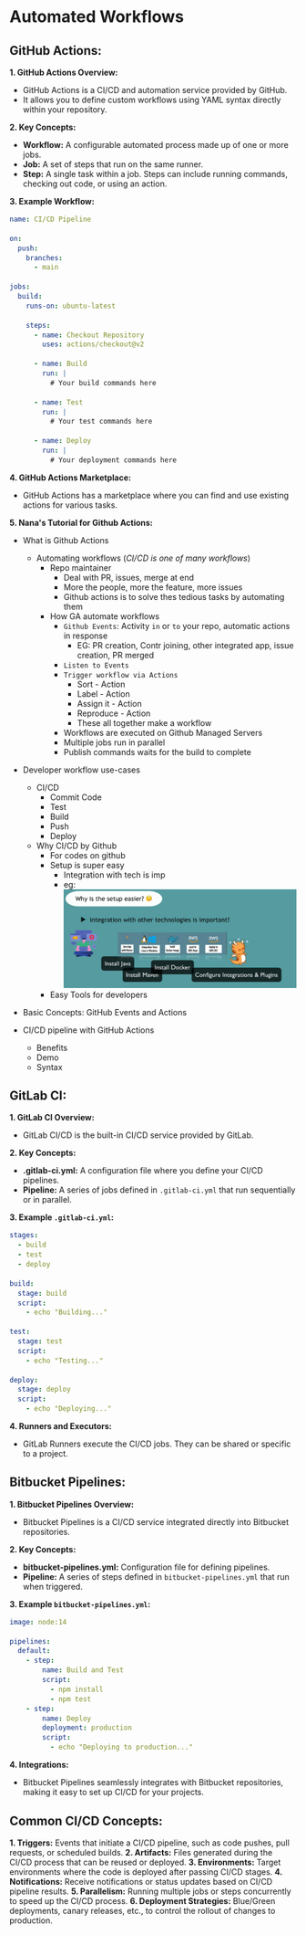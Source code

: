 # Automated Workflows

## GitHub Actions:

**1. GitHub Actions Overview:**
   - GitHub Actions is a CI/CD and automation service provided by GitHub.
   - It allows you to define custom workflows using YAML syntax directly within your repository.

**2. Key Concepts:**
   - **Workflow:** A configurable automated process made up of one or more jobs.
   - **Job:** A set of steps that run on the same runner.
   - **Step:** A single task within a job. Steps can include running commands, checking out code, or using an action.

**3. Example Workflow:**
   ```yaml
   name: CI/CD Pipeline

   on:
     push:
       branches:
         - main

   jobs:
     build:
       runs-on: ubuntu-latest

       steps:
         - name: Checkout Repository
           uses: actions/checkout@v2

         - name: Build
           run: |
             # Your build commands here

         - name: Test
           run: |
             # Your test commands here

         - name: Deploy
           run: |
             # Your deployment commands here
   ```

**4. GitHub Actions Marketplace:**
   - GitHub Actions has a marketplace where you can find and use existing actions for various tasks.




**5. Nana's Tutorial for Github Actions:**
- What is Github Actions
    - Automating workflows (*CI/CD is one of many workflows*)
        - Repo maintainer
            - Deal with PR, issues, merge at end
            - More the people, more the feature, more issues
            - Github actions is to solve thes tedious tasks by automating them 
        - How GA automate workflows
            - `Github Events`: Activity `in` or `to` your repo, automatic actions in response
                - EG: PR creation, Contr joining, other integrated app, issue creation, PR merged
            - `Listen to Events`
            - `Trigger workflow via Actions`
                - Sort - Action
                - Label - Action
                - Assign it - Action
                - Reproduce - Action
                - These all together make a workflow
            - Workflows are executed on Github Managed Servers
            - Multiple jobs run in parallel
            - Publish commands waits for the build to complete

- Developer workflow use-cases
    - CI/CD
        - Commit Code
        - Test
        - Build
        - Push
        - Deploy
    - Why CI/CD by Github
        - For codes on github
        - Setup is super easy
            - Integration with tech is imp
            - eg: ![ga-easysetup](src/ga-easysetup.png)
        - Easy Tools for developers 

- Basic Concepts: GitHub Events and Actions

- CI/CD pipeline with GitHub Actions
    - Benefits
    - Demo
    - Syntax








## GitLab CI:

**1. GitLab CI Overview:**
   - GitLab CI/CD is the built-in CI/CD service provided by GitLab.

**2. Key Concepts:**
   - **.gitlab-ci.yml:** A configuration file where you define your CI/CD pipelines.
   - **Pipeline:** A series of jobs defined in `.gitlab-ci.yml` that run sequentially or in parallel.

**3. Example `.gitlab-ci.yml`:**
   ```yaml
   stages:
     - build
     - test
     - deploy

   build:
     stage: build
     script:
       - echo "Building..."

   test:
     stage: test
     script:
       - echo "Testing..."

   deploy:
     stage: deploy
     script:
       - echo "Deploying..."
   ```

**4. Runners and Executors:**
   - GitLab Runners execute the CI/CD jobs. They can be shared or specific to a project.











## Bitbucket Pipelines:

**1. Bitbucket Pipelines Overview:**
   - Bitbucket Pipelines is a CI/CD service integrated directly into Bitbucket repositories.

**2. Key Concepts:**
   - **bitbucket-pipelines.yml:** Configuration file for defining pipelines.
   - **Pipeline:** A series of steps defined in `bitbucket-pipelines.yml` that run when triggered.

**3. Example `bitbucket-pipelines.yml`:**
   ```yaml
   image: node:14

   pipelines:
     default:
       - step:
           name: Build and Test
           script:
             - npm install
             - npm test
       - step:
           name: Deploy
           deployment: production
           script:
             - echo "Deploying to production..."
   ```

**4. Integrations:**
   - Bitbucket Pipelines seamlessly integrates with Bitbucket repositories, making it easy to set up CI/CD for your projects.


## Common CI/CD Concepts:

**1. Triggers:** Events that initiate a CI/CD pipeline, such as code pushes, pull requests, or scheduled builds.
**2. Artifacts:** Files generated during the CI/CD process that can be reused or deployed.
**3. Environments:** Target environments where the code is deployed after passing CI/CD stages.
**4. Notifications:** Receive notifications or status updates based on CI/CD pipeline results.
**5. Parallelism:** Running multiple jobs or steps concurrently to speed up the CI/CD process.
**6. Deployment Strategies:** Blue/Green deployments, canary releases, etc., to control the rollout of changes to production.

